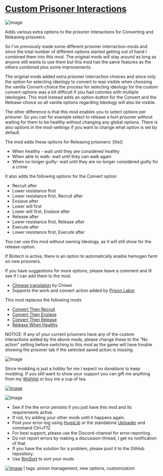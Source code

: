 # [Custom Prisoner Interactions](https://steamcommunity.com/sharedfiles/filedetails/?id=2841231775)

![Image](https://i.imgur.com/iCj5o7O.png)

Adds various extra options to the prisoner Interactions for Converting and Releasing prisoners.

So I've previously made some different prisoner interraction-mods and since the total number of different options started getting out of hand I combined them into this mod. The original mods will stay around as long as anyone still wants to use them but this mod has the same features as the others combined plus some improvements.

The original mods added extra prisoner interraction choices and since only the option for selecting ideology to convert to was visible when choosing the vanilla Convert-choice the process for selecting ideology for the custom convert-options was a bit difficult if you had colonies with multiple ideologies.
This mod instead adds an option-button for the Convert and the Release-choice so all vanilla options regarding Ideology will also be visible.

The other difference is that this mod enables you to select options per prisoner. So you can for example select to release a hurt prisoner without waiting for them to be healthy without changing any global options.
There is also options in the mod-settings if you want to change what option is set by default.

The mod adds these options for Releasing prisoners: 
[litst]
- When healthy - wait until they are considered healthy
- When able to walk- wait until they can walk again
- When no longer guilty- wait until they are no longer considered guilty for a crime



It also adds the following options for the Convert option


- Recruit after
- Lower resistance first
- Lower resistance first, Recruit after
- Enslave after
- Lower will first
- Lower will first, Enslave after
- Release after
- Lower resistance first, Release after
- Execute after
- Lower resistance first, Execute after



You can use this mod without owning Ideology, as it will still show for the release-option.

If Biotech is active, there is an option to automatically enable hemogen farm on new prisoners.

If you have suggestions for more options, please leave a comment and Ill see if I can add them to the mod.

- [Chinese translation](https://steamcommunity.com/sharedfiles/filedetails/?edit=true&id=2841412975) by Chiwei
- Supports the work and convert action added by [Prison Labor](https://steamcommunity.com/sharedfiles/filedetails/?id=1899474310)

This mod replaces the following mods


- [Convert Then Recruit](https://steamcommunity.com/sharedfiles/filedetails/?id=2702584632)
- [Convert Then Enslave](https://steamcommunity.com/sharedfiles/filedetails/?id=2705395014)
- [Convert Then Release](https://steamcommunity.com/sharedfiles/filedetails/?id=2838846353)
- [Release When Healthy](https://steamcommunity.com/sharedfiles/filedetails/?id=2506029522)



NOTICE: If any of your current prisoners have any of the custom interactions added by the above mods, please change these to the ”No action” setting before switching to this mod as the game will have trouble showing the prisoner tab if the selected saved action is missing. 

![Image](https://i.imgur.com/Ds0rBAD.png)

Since modding is just a hobby for me I expect no donations to keep modding. If you still want to show your support you can gift me anything from my [Wishlist](https://store.steampowered.com/wishlist/id/Mlie) or buy me a cup of tea.

[![Image](https://i.imgur.com/VWG0yff.png)](https://ko-fi.com/G2G55DDYD)

![Image](https://i.imgur.com/5xwDG6H.png)



-  See if the the error persists if you just have this mod and its requirements active.
-  If not, try adding your other mods until it happens again.
-  Post your error-log using [HugsLib](https://steamcommunity.com/workshop/filedetails/?id=818773962) or the standalone [Uploader](https://steamcommunity.com/sharedfiles/filedetails/?id=2873415404) and command Ctrl+F12
-  For best support, please use the Discord-channel for error-reporting.
-  Do not report errors by making a discussion-thread, I get no notification of that.
-  If you have the solution for a problem, please post it to the GitHub repository.
-  Use [RimSort](https://github.com/RimSort/RimSort/releases/latest) to sort your mods

 

[![Image](https://img.shields.io/github/v/release/emipa606/CustomPrisonerInteractions?label=latest%20version&style=plastic&labelColor=0070cd&color=white)](https://steamcommunity.com/sharedfiles/filedetails/changelog/2841231775) | tags: prison management,  new options,  customization
